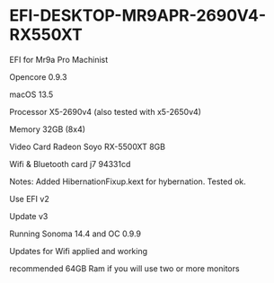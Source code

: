 # EFI-DESKTOP-MR9APR-2690V4-RX550XT

EFI for Mr9a Pro Machinist

Opencore 0.9.3

macOS 13.5

Processor X5-2690v4 (also tested with x5-2650v4)

Memory 32GB (8x4)

Video Card Radeon Soyo RX-5500XT 8GB

Wifi & Bluetooth card j7 94331cd

Notes:
Added HibernationFixup.kext for hybernation. Tested ok.

Use EFI v2

Update v3

Running Sonoma 14.4 and OC 0.9.9

Updates for Wifi applied and working

recommended 64GB Ram if you will use two or more monitors
